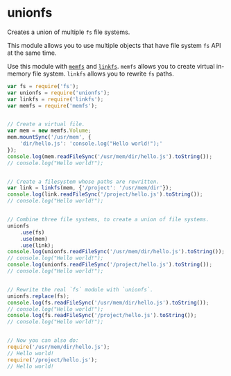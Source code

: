 # unionfs

Creates a union of multiple `fs` file systems.

This module allows you to use multiple objects that have file system `fs` API at the same time.

Use this module with [`memfs`](http://www.npmjs.com/package/memfs) and [`linkfs`](http://www.npmjs.com/package/linkfs).
`memfs` allows you to create virtual in-memory file system. `linkfs` allows you to rewrite `fs` paths.

```javascript
var fs = require('fs');
var unionfs = require('unionfs');
var linkfs = require('linkfs');
var memfs = require('memfs');


// Create a virtual file.
var mem = new memfs.Volume;
mem.mountSync('/usr/mem', {
    'dir/hello.js': 'console.log("Hello world!");'
});
console.log(mem.readFileSync('/usr/mem/dir/hello.js').toString());
// console.log("Hello world!");


// Create a filesystem whose paths are rewritten.
var link = linkfs(mem, {'/project': '/usr/mem/dir'});
console.log(link.readFileSync('/project/hello.js').toString());
// console.log("Hello world!");


// Combine three file systems, to create a union of file systems.
unionfs
    .use(fs)
    .use(mem)
    .use(link);
console.log(unionfs.readFileSync('/usr/mem/dir/hello.js').toString());
// console.log("Hello world!");
console.log(unionfs.readFileSync('/project/hello.js').toString());
// console.log("Hello world!");


// Rewrite the real `fs` module with `unionfs`.
unionfs.replace(fs);
console.log(fs.readFileSync('/usr/mem/dir/hello.js').toString());
// console.log("Hello world!");
console.log(fs.readFileSync('/project/hello.js').toString());
// console.log("Hello world!");


// Now you can also do:
require('/usr/mem/dir/hello.js');
// Hello world!
require('/project/hello.js');
// Hello world!
```
